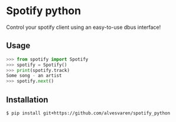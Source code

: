 # Spotify python

Control your spotify client using an easy-to-use dbus interface!

## Usage
```python
>>> from spotify import Spotify
>>> spotify = Spotify()
>>> print(spotify.track)
Some song - an artist
>>> spotify.next()
```

## Installation
```bash
$ pip install git+https://github.com/alvesvaren/spotify_python
```
